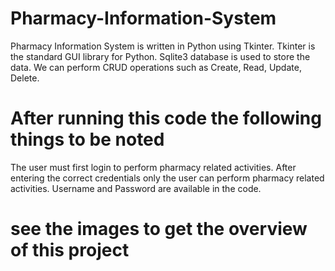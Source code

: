 # Pharmacy-Information-System

Pharmacy Information System is written in Python using Tkinter.
Tkinter is the standard GUI library for Python. 
Sqlite3 database is used to store the data.
We can perform CRUD operations such as Create, Read, Update, Delete.

# After running this code the following things to be noted
The user must first login to perform pharmacy related activities.
After entering the correct credentials only the user can perform pharmacy related activities.
Username and Password are available in the code.

# see the images to get the overview of this project
